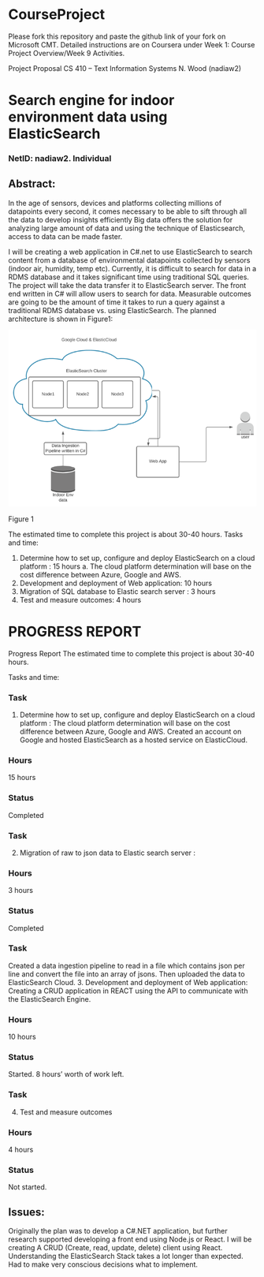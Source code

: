 # CourseProject

Please fork this repository and paste the github link of your fork on Microsoft CMT. Detailed instructions are on Coursera under Week 1: Course Project Overview/Week 9 Activities.

Project Proposal
CS 410 – Text Information Systems
N. Wood (nadiaw2)

# Search engine for indoor environment data using ElasticSearch


### NetID: nadiaw2. Individual

## Abstract: 
In the age of sensors, devices and platforms collecting millions of datapoints every second, it comes necessary to be able to sift through all the data to develop insights efficiently Big data offers the solution for analyzing large amount of data and using the technique of Elasticsearch, access to data can be made faster. 

I will be creating a web application in C#.net to use ElasticSearch to search content from a database of environmental datapoints collected by sensors (indoor air, humidity, temp etc). Currently, it is difficult to search for data in a RDMS database and it takes significant time using traditional SQL queries. The project will take the data transfer it to ElasticSearch server. The front end written in C# will allow users to search for data. Measurable outcomes are going to be the amount of time it takes to run a query against a traditional RDMS database vs. using ElasticSearch.  The planned architecture is shown in Figure1: 
 
 ![alt text](https://github.com/nadiawoodninja/CourseProject/blob/main/architecture.png)
 
Figure 1

The estimated time to complete this project is about 30-40 hours. 
Tasks and time: 
1.	Determine how to set up, configure and deploy ElasticSearch on a cloud platform : 15 hours 
a.	The cloud platform determination will base on the cost difference between Azure, Google and AWS. 
2.	Development and deployment of Web application: 10 hours 
3.	Migration of SQL database to Elastic search server : 3 hours
4.	Test and measure outcomes: 4 hours


# PROGRESS REPORT

Progress Report
The estimated time to complete this project is about 30-40 hours. 

Tasks and time: 

### Task
1.	Determine how to set up, configure and deploy ElasticSearch on a cloud platform : 
The cloud platform determination will base on the cost difference between Azure, Google and AWS. 
Created an account on Google and hosted ElasticSearch as a hosted service on ElasticCloud. 

### Hours
15 hours 

### Status
Completed


### Task
2.	Migration of raw to json data to Elastic search server : 

### Hours
3 hours	
 
### Status
Completed

### Task
Created a data ingestion pipeline to read in a file which contains json per line and convert the file into an array of jsons. Then uploaded the data to ElasticSearch Cloud.
3.	Development and deployment of Web application: 
Creating a CRUD application in REACT using the API to communicate with the ElasticSearch Engine.


### Hours
10 hours	

### Status
Started. 
8 hours’ worth of work left. 



### Task
4.	Test and measure outcomes 	

### Hours
4 hours

### Status
Not started.



## Issues: 

Originally the plan was to develop a C#.NET application, but further research supported developing a front end using Node.js or React. I will be creating A CRUD (Create, read, update, delete) client using React. 
Understanding the ElasticSearch Stack takes a lot longer than expected. Had to make very conscious decisions what to implement. 

